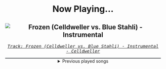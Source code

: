 <div align="center"> 
<h1>Now Playing...</h1>

![Frozen (Celldweller vs. Blue Stahli) - Instrumental](https://i.scdn.co/image/ab67616d00001e02c53ff17c3e18dc4680a6b0ef)
--
_<samp><a href="https://open.spotify.com/track/7APgEaAa231E5HpMhi5bz1">Track: Frozen (Celldweller vs. Blue Stahli) - Instrumental - Celldweller</a></samp>_

<div style="border: 1px #4B5054 solid"></div>
<details>
  <summary>
    Previous played songs
  </summary>
  <table>
    <thead>
      <tr>
        <th>
          Artist
        </th>
        <th>
          Song
        </th>
        <th>
          Link
        </th>
      </tr>
    </thead>
    <tbody>
      <tr><td>Celldweller</td><td>Frozen (Celldweller vs. Blue Stahli) - Instrumental</td><td><a href="https://open.spotify.com/track/7APgEaAa231E5HpMhi5bz1">https://open.spotify.com/track/7APgEaAa231E5HpMhi5bz1</a></td></tr><tr><td>Celldweller</td><td>Gift For You - 3D Stas Remix</td><td><a href="https://open.spotify.com/track/1WnMHwVihYndKwwoBA0LQC">https://open.spotify.com/track/1WnMHwVihYndKwwoBA0LQC</a></td></tr><tr><td>MUZZ</td><td>New Age - Bossfight Remix</td><td><a href="https://open.spotify.com/track/5aCABFeoSwL2Ux0c1gW2QL">https://open.spotify.com/track/5aCABFeoSwL2Ux0c1gW2QL</a></td></tr><tr><td>Celldweller</td><td>Baptized in Fire - Fight The Fade Remix</td><td><a href="https://open.spotify.com/track/3B9sUXDwDoJr03nrx5rQZC">https://open.spotify.com/track/3B9sUXDwDoJr03nrx5rQZC</a></td></tr><tr><td>Celldweller</td><td>Shapeshifter (feat. Styles of Beyond) - Zardonic & Pythius Remix</td><td><a href="https://open.spotify.com/track/2UuHVdvmK8hcjLF6ek117I">https://open.spotify.com/track/2UuHVdvmK8hcjLF6ek117I</a></td></tr><tr><td>Celldweller</td><td>Glyph</td><td><a href="https://open.spotify.com/track/6BPrskaT7Tp3hkcRpfu4JG">https://open.spotify.com/track/6BPrskaT7Tp3hkcRpfu4JG</a></td></tr><tr><td>Celldweller</td><td>Fall to Earth</td><td><a href="https://open.spotify.com/track/3RVp7UM1Rfyl3awoPd2KaN">https://open.spotify.com/track/3RVp7UM1Rfyl3awoPd2KaN</a></td></tr><tr><td>Celldweller</td><td>Cell #1</td><td><a href="https://open.spotify.com/track/6uynAGw5fv9I5sV7QQsBrB">https://open.spotify.com/track/6uynAGw5fv9I5sV7QQsBrB</a></td></tr><tr><td>Celldweller</td><td>My Disintegration</td><td><a href="https://open.spotify.com/track/43iSggUWBINOdJ9LhW27AZ">https://open.spotify.com/track/43iSggUWBINOdJ9LhW27AZ</a></td></tr><tr><td>Celldweller</td><td>For the Horde!</td><td><a href="https://open.spotify.com/track/33jaxLAvXt8BVYnWPXToVJ">https://open.spotify.com/track/33jaxLAvXt8BVYnWPXToVJ</a></td></tr><tr><td>Celldweller</td><td>Hyperion</td><td><a href="https://open.spotify.com/track/6AooTQejVTfrr6Y02pi0GD">https://open.spotify.com/track/6AooTQejVTfrr6Y02pi0GD</a></td></tr><tr><td>Celldweller</td><td>Tough Guy (Rockman Remix) - Instrumental</td><td><a href="https://open.spotify.com/track/1YKTIkXF65TrTp6GXFi09q">https://open.spotify.com/track/1YKTIkXF65TrTp6GXFi09q</a></td></tr><tr><td>Celldweller</td><td>The Dragon Spirit</td><td><a href="https://open.spotify.com/track/6yIOeMif4bGzKtbbz8X50x">https://open.spotify.com/track/6yIOeMif4bGzKtbbz8X50x</a></td></tr><tr><td>Ekoh</td><td>Hole In Your Head</td><td><a href="https://open.spotify.com/track/1VmYPxD8UQRnrLnT4OwPT0">https://open.spotify.com/track/1VmYPxD8UQRnrLnT4OwPT0</a></td></tr><tr><td>Ekoh</td><td>Hole In Your Head</td><td><a href="https://open.spotify.com/track/1VmYPxD8UQRnrLnT4OwPT0">https://open.spotify.com/track/1VmYPxD8UQRnrLnT4OwPT0</a></td></tr><tr><td>Celldweller</td><td>Frozen - Celldweller vs. Blue Stahli</td><td><a href="https://open.spotify.com/track/7kZfyhlbMsSk9dUxzoWCQ7">https://open.spotify.com/track/7kZfyhlbMsSk9dUxzoWCQ7</a></td></tr><tr><td>Hyper</td><td>FCKD</td><td><a href="https://open.spotify.com/track/6w9zusNDxi0gmcH6FrHRtE">https://open.spotify.com/track/6w9zusNDxi0gmcH6FrHRtE</a></td></tr><tr><td>Cult To Follow</td><td>10 Seconds from Panic</td><td><a href="https://open.spotify.com/track/4P9wWw9e55Xdo14dJezwNH">https://open.spotify.com/track/4P9wWw9e55Xdo14dJezwNH</a></td></tr><tr><td>Ekoh</td><td>Hole In Your Head</td><td><a href="https://open.spotify.com/track/1VmYPxD8UQRnrLnT4OwPT0">https://open.spotify.com/track/1VmYPxD8UQRnrLnT4OwPT0</a></td></tr><tr><td>Ekoh</td><td>Hole In Your Head</td><td><a href="https://open.spotify.com/track/1VmYPxD8UQRnrLnT4OwPT0">https://open.spotify.com/track/1VmYPxD8UQRnrLnT4OwPT0</a></td></tr>
    </tbody>
  </table>
</details>

</div>
